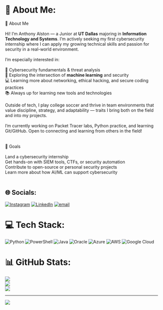 # 💫 About Me:
👋 About Me<br><br>Hi! I’m Anthony Alston — a Junior at **UT Dallas** majoring in **Information Technology and Systems**. I’m actively seeking my first cybersecurity internship where I can apply my growing technical skills and passion for security in a real-world environment.<br><br>I’m especially interested in:<br><br>🔐 Cybersecurity fundamentals & threat analysis<br>🧠 Exploring the intersection of **machine learning** and security<br>💻 Learning more about networking, ethical hacking, and secure coding practices<br>📚 Always up for learning new tools and technologies<br><br>Outside of tech, I play college soccer and thrive in team environments that value discipline, strategy, and adaptability — traits I bring both on the field and into my projects.<br><br>I’m currently working on Packet Tracer labs, Python practice, and learning Git/GitHub. Open to connecting and learning from others in the field!<br><br><br>🚀 Goals<br><br> Land a cybersecurity internship<br> Get hands-on with SIEM tools, CTFs, or security automation<br> Contribute to open-source or personal security projects<br> Learn more about how AI/ML can support cybersecurity<br><br>


## 🌐 Socials:
[![Instagram](https://img.shields.io/badge/Instagram-%23E4405F.svg?logo=Instagram&logoColor=white)](https://instagram.com/_anthonyalston) [![LinkedIn](https://img.shields.io/badge/LinkedIn-%230077B5.svg?logo=linkedin&logoColor=white)](https://linkedin.com/in/linkedin.com/in/anthonyaalston/) [![email](https://img.shields.io/badge/Email-D14836?logo=gmail&logoColor=white)](mailto:tosha.alston@gmail.com) 

# 💻 Tech Stack:
![Python](https://img.shields.io/badge/python-3670A0?style=for-the-badge&logo=python&logoColor=ffdd54) ![PowerShell](https://img.shields.io/badge/PowerShell-%235391FE.svg?style=for-the-badge&logo=powershell&logoColor=white) ![Java](https://img.shields.io/badge/java-%23ED8B00.svg?style=for-the-badge&logo=openjdk&logoColor=white) ![Oracle](https://img.shields.io/badge/Oracle-F80000?style=for-the-badge&logo=oracle&logoColor=white) ![Azure](https://img.shields.io/badge/azure-%230072C6.svg?style=for-the-badge&logo=microsoftazure&logoColor=white) ![AWS](https://img.shields.io/badge/AWS-%23FF9900.svg?style=for-the-badge&logo=amazon-aws&logoColor=white) ![Google Cloud](https://img.shields.io/badge/GoogleCloud-%234285F4.svg?style=for-the-badge&logo=google-cloud&logoColor=white)
# 📊 GitHub Stats:
![](https://github-readme-stats.vercel.app/api?username=AnthonyAAlston&theme=dark&hide_border=false&include_all_commits=false&count_private=false)<br/>
![](https://nirzak-streak-stats.vercel.app/?user=AnthonyAAlston&theme=dark&hide_border=false)<br/>
![](https://github-readme-stats.vercel.app/api/top-langs/?username=AnthonyAAlston&theme=dark&hide_border=false&include_all_commits=false&count_private=false&layout=compact)

---
[![](https://visitcount.itsvg.in/api?id=AnthonyAAlston&icon=0&color=0)](https://visitcount.itsvg.in)

<!-- Proudly created with GPRM ( https://gprm.itsvg.in ) -->
